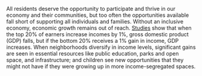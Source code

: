 All residents deserve the opportunity to participate and thrive in our economy and their communities, but too often the opportunities available fall short of supporting all individuals and families. Without an inclusive economy, economic growth remains out of reach. [Studies](https://gsdrc.org/document-library/causes-and-consequences-of-income-inequality-a-global-perspective/) show that when the top 20% of earners increase incomes by 1%, gross domestic product (GDP) falls, but if the bottom 20% receives a 1% gain in income, GDP increases. When neighborhoods diversify in income levels, significant gains are seen in essential resources like public education, parks and open space, and infrastructure; and children see new opportunities that they might not have if they were growing up in more income-segregated spaces.